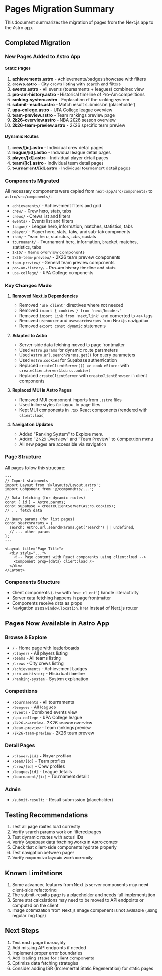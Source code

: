 # Pages Migration Summary

This document summarizes the migration of pages from the Next.js app to the Astro app.

## Completed Migration

### New Pages Added to Astro App

#### Static Pages
1. **achievements.astro** - Achievements/badges showcase with filters
2. **crews.astro** - City crews listing with search and filters
3. **events.astro** - All events (tournaments + leagues) combined view
4. **pro-am-history.astro** - Historical timeline of Pro-Am competitions
5. **ranking-system.astro** - Explanation of the ranking system
6. **submit-results.astro** - Match result submission (placeholder)
7. **upa-college.astro** - UPA College league overview
8. **team-preview.astro** - Team rankings preview page
9. **2k26-overview.astro** - NBA 2K26 season overview
10. **2k26-team-preview.astro** - 2K26 specific team preview

#### Dynamic Routes
1. **crew/[id].astro** - Individual crew detail pages
2. **league/[id].astro** - Individual league detail pages
3. **player/[id].astro** - Individual player detail pages
4. **team/[id].astro** - Individual team detail pages
5. **tournament/[id].astro** - Individual tournament detail pages

### Components Migrated

All necessary components were copied from `next-app/src/components/` to `astro/src/components/`:

- `achievements/` - Achievement filters and grid
- `crew/` - Crew hero, stats, tabs
- `crews/` - Crews list and filters
- `events/` - Events list and filters
- `league/` - League hero, information, matches, statistics, tabs
- `player/` - Player hero, stats, tabs, and sub-tab components
- `team/` - Team hero, statistics, tabs, socials
- `tournament/` - Tournament hero, information, bracket, matches, statistics, tabs
- `2k26/` - Game overview components
- `2k26-team-preview/` - 2K26 team preview components
- `team-preview/` - General team preview components
- `pro-am-history/` - Pro-Am history timeline and stats
- `upa-college/` - UPA College components

### Key Changes Made

1. **Removed Next.js Dependencies**
   - Removed `'use client'` directives where not needed
   - Removed `import { cookies } from 'next/headers'`
   - Removed `import Link from 'next/link'` and converted to `<a>` tags
   - Removed `useRouter` and `useSearchParams` from Next.js navigation
   - Removed `export const dynamic` statements

2. **Adapted to Astro**
   - Server-side data fetching moved to page frontmatter
   - Used `Astro.params` for dynamic route parameters
   - Used `Astro.url.searchParams.get()` for query parameters
   - Used `Astro.cookies` for Supabase authentication
   - Replaced `createClientServer(() => cookieStore)` with `createClientServer(Astro.cookies)`
   - Replaced `createClientServer` with `createClientBrowser` in client components

3. **Replaced MUI in Astro Pages**
   - Removed MUI component imports from `.astro` files
   - Used inline styles for layout in page files
   - Kept MUI components in `.tsx` React components (rendered with `client:load`)

4. **Navigation Updates**
   - Added "Ranking System" to Explore menu
   - Added "2K26 Overview" and "Team Preview" to Competition menu
   - All new pages are accessible via navigation

### Page Structure

All pages follow this structure:
```astro
---
// Import statements
import Layout from '@/layouts/Layout.astro';
import Component from '@/components/...';

// Data fetching (for dynamic routes)
const { id } = Astro.params;
const supabase = createClientServer(Astro.cookies);
// ... fetch data

// Query params (for list pages)
const searchParams = {
  search: Astro.url.searchParams.get('search') || undefined,
  // ... other params
};
---

<Layout title="Page Title">
  <div style="...">
    <!-- Page content with React components using client:load -->
    <Component prop={data} client:load />
  </div>
</Layout>
```

### Components Structure

- Client components (`.tsx` with `'use client'`) handle interactivity
- Server data fetching happens in page frontmatter
- Components receive data as props
- Navigation uses `window.location.href` instead of Next.js router

## Pages Now Available in Astro App

### Browse & Explore
- `/` - Home page with leaderboards
- `/players` - All players listing
- `/teams` - All teams listing
- `/crews` - City crews listing
- `/achievements` - Achievement badges
- `/pro-am-history` - Historical timeline
- `/ranking-system` - System explanation

### Competitions
- `/tournaments` - All tournaments
- `/leagues` - All leagues
- `/events` - Combined events view
- `/upa-college` - UPA College league
- `/2k26-overview` - 2K26 season overview
- `/team-preview` - Team rankings preview
- `/2k26-team-preview` - 2K26 team preview

### Detail Pages
- `/player/[id]` - Player profiles
- `/team/[id]` - Team profiles
- `/crew/[id]` - Crew profiles
- `/league/[id]` - League details
- `/tournament/[id]` - Tournament details

### Admin
- `/submit-results` - Result submission (placeholder)

## Testing Recommendations

1. Test all page routes load correctly
2. Verify search params work on filtered pages
3. Test dynamic routes with actual IDs
4. Verify Supabase data fetching works in Astro context
5. Check that client-side components hydrate properly
6. Test navigation between pages
7. Verify responsive layouts work correctly

## Known Limitations

1. Some advanced features from Next.js server components may need client-side refactoring
2. The submit-results page is a placeholder and needs full implementation
3. Some stat calculations may need to be moved to API endpoints or computed on the client
4. Image optimization from Next.js Image component is not available (using regular img tags)

## Next Steps

1. Test each page thoroughly
2. Add missing API endpoints if needed
3. Implement proper error boundaries
4. Add loading states for client components
5. Optimize data fetching strategies
6. Consider adding ISR (Incremental Static Regeneration) for static pages

